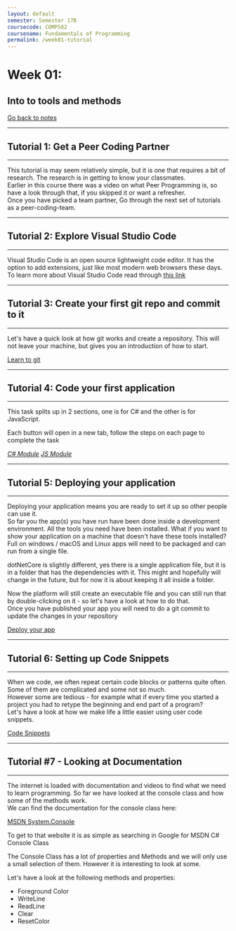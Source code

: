 ```yaml
---
layout: default
semester: Semester 17B
coursecode: COMP502
coursename: Fundamentals of Programming
permalink: /week01-tutorial
---
```


# Week 01:
## Into to tools and methods

<a href="/COMP5202/week01-index" class="btn btn-warning">Go back to notes</a> 

---

## Tutorial 1: Get a Peer Coding Partner

---

This tutorial is may seem relatively simple, but it is one that requires a bit of research. The research is in getting to know your classmates.  
Earlier in this course there was a video on what Peer Programming is, so have a look through that, if you skipped it or want a refresher.  
Once you have picked a team partner, Go through the next set of tutorials as a peer-coding-team.  

---

## Tutorial 2: Explore Visual Studio Code

---

Visual Studio Code is an open source lightweight code editor. It has the option to add extensions, just like most modern web browsers these days. To learn more about Visual Studio Code read through [this link](./setup-vscode)

---

## Tutorial 3: Create your first git repo and commit to it

---

Let's have a quick look at how git works and create a repository.
This will not leave your machine, but gives you an introduction of how to start.

[Learn to git](./first-git)

---

## Tutorial 4: Code your first application

---

This task splits up in 2 sections, one is for C# and the other is for JavaScript.

Each button will open in a new tab, follow the steps on each page to complete the task

<a href="./notes-csharp" target="_blank" class="iconlrg btn btn-info"><i class="devicon-csharp-plain">  C# Module</i></a>
<a href="./notes-javascript" target="_blank" class="iconlrg btn btn-warning"><i class="devicon-javascript-plain">  JS Module</i></a>

---

## Tutorial 5: Deploying your application

---

Deploying your application means you are ready to set it up so other people can use it.  
So far you the app(s) you have run have been done inside a development environment. All the tools you need have been installed. What if you want to show your application on a machine that doesn't have these tools installed?  
Full on windows / macOS and Linux apps will need to be packaged and can run from a single file.  

dotNetCore is slightly different, yes there is a single application file, but it is in a folder that has the dependencies with it. This might and hopefully will change in the future, but for now it is about keeping it all inside a folder.  

Now the platform will still create an executable file and you can still run that by double-clicking on it - so let's have a look at how to do that.  
Once you have published your app you will need to do a git commit to update the changes in your repository  

[Deploy your app](./dotnet-core-deploy)

---

## Tutorial 6: Setting up Code Snippets

---

When we code, we often repeat certain code blocks or patterns quite often. Some of them are complicated and some not so much.  
However some are tedious - for example what if every time you started a project you had to retype the beginning and end part of a program?  
Let's have a look at how we make life a little easier using user code snippets.  

[Code Snippets](./vscode-code-snippet)

---

## Tutorial #7 - Looking at Documentation

---

The internet is loaded with documentation and videos to find what we need to learn programming.
So far we have looked at the console class and how some of the methods work.  
We can find the documentation for the console class here:  

[MSDN System.Console](https://msdn.microsoft.com/en-us/library/system.console(v=vs.110).aspx)

To get to that website it is as simple as searching in Google for MSDN C# Console Class

The Console Class has a lot of properties and Methods and we will only use a small selection of them. However it is interesting to look at some.

Let's have a look at the following methods and properties:
* Foreground Color
* WriteLine
* ReadLine
* Clear
* ResetColor